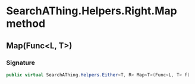 # SearchAThing.Helpers.Right.Map method
## Map<T>(Func<L, T>)
### Signature
```csharp
public virtual SearchAThing.Helpers.Either<T, R> Map<T>(Func<L, T> f)
```
